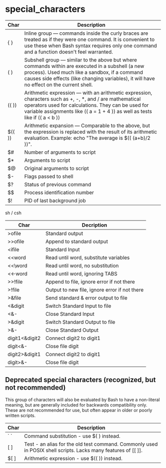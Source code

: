 special_characters
==================


| Char | Description |
| --- | --- |
|{ }                                                                                                                                                                                                                                            |Inline group — commands inside the curly braces are treated as if they were one command. It is convenient to use these when Bash syntax requires only one command and a function doesn't feel warranted.                                       |
|( )                                                                                                                                                                                                                                            |Subshell group — similar to the above but where commands within are executed in a subshell (a new process). Used much like a sandbox, if a command causes side effects (like changing variables), it will have no effect on the current shell. |
|(( ))                                                                                                                                                                                                                                          |Arithmetic expression — with an arithmetic expression, characters such as +, -, *, and / are mathematical operators used for calculations. They can be used for variable assignments like (( a = 1 + 4 )) as well as tests like if (( a < b )) |
|$(( ))                                                                                                                                                                                                                                         |Arithmetic expansion — Comparable to the above, but the expression is replaced with the result of its arithmetic evaluation. Example: echo "The average is $(( (a+b)/2 ))".                                                                    |
| $#  	| Number of arguments to script | 
| $* 	| Arguments to script| 
| $@ 	| Original arguments to script| 
| $- 	    | Flags passed to shell| 
| $? 	| Status of previous command| 
| $$ 	| Process identification number| 
| $! 	| PID of last background job| 

sh / csh

| Char | Decription |
| --- | --- |
| >ofile 	|	Standard output |
| >>ofile 	| 	Append to standard output |
| <ifile 	| 	Standard Input |
| <<word 	| 	Read until word, substitute variables |
| <<\word 	| 	Read until word, no substitution |
| <<-word 	|	Read until word, ignoring TABS |
| >>!file 	|	Append to file, ignore error if not there |
| >!file 	|	Output to new file, ignore error if not there |
| >&file 	|	Send standard & error output to file |
| <&digit 	|	Switch Standard Input to file |
| <&- 	|	Close Standard Input |
| >&digit 	|	Switch Standard Output to file |
| >&- 	|	Close Standard Output |
| digit1<&digit2 |	Connect digit2 to digit1 |
| digit<&- 	|	Close file digit |
| digit2>&digit1 |	Connect digit2 to digit1 |
| digit>&- 	|	Close file digit |



## Deprecated special characters (recognized, but not recommended)

This group of characters will also be evaluated by Bash to have a non-literal meaning, but are generally included for backwards compatibility only. These are not recommended for use, but often appear in older or poorly written scripts.

| Char | Description |
| ---  | --- |
| \` ` | Command substitution - use $( ) instead. |
| [ ] | Test - an alias for the old test command. Commonly used in POSIX shell scripts. Lacks many features of [[ ]]. |
| \$[ ] | Arithmetic expression - use $(( )) instead. |
